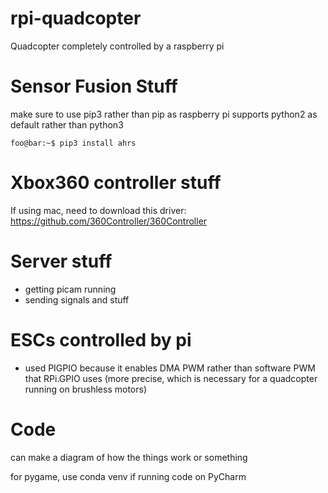 # rpi-quadcopter
Quadcopter completely controlled by a raspberry pi

# Sensor Fusion Stuff
make sure to use pip3 rather than pip as raspberry pi supports python2 as default rather than python3
```console
foo@bar:~$ pip3 install ahrs
```
# Xbox360 controller stuff
If using mac, need to download this driver: https://github.com/360Controller/360Controller

# Server stuff
- getting picam running
- sending signals and stuff

# ESCs controlled by pi
- used PIGPIO because it enables DMA PWM rather than software PWM that RPi.GPIO uses (more precise, which is necessary for a quadcopter running on brushless motors)

# Code
can make a diagram of how the things work or something

for pygame, use conda venv if running code on PyCharm
